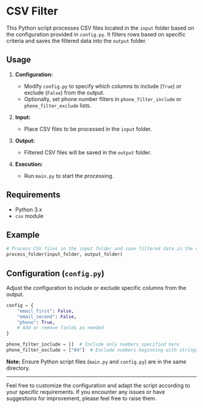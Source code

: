 # CSV Filter

This Python script processes CSV files located in the `input` folder based on the configuration provided in `config.py`. It filters rows based on specific criteria and saves the filtered data into the `output` folder.

## Usage

1. **Configuration:**
    - Modify `config.py` to specify which columns to include (`True`) or exclude (`False`) from the output.
    - Optionally, set phone number filters in `phone_filter_include` or `phone_filter_exclude` lists.

2. **Input:**
    - Place CSV files to be processed in the `input` folder.

3. **Output:**
    - Filtered CSV files will be saved in the `output` folder.

4. **Execution:**
    - Run `main.py` to start the processing. 

## Requirements

- Python 3.x
- `csv` module

## Example

```python
# Process CSV files in the input folder and save filtered data in the output folder
process_folder(input_folder, output_folder)
```

## Configuration (`config.py`)

Adjust the configuration to include or exclude specific columns from the output.

```python
config = {
    "email_first": False,
    "email_second": False,
    "phone": True,
    # Add or remove fields as needed
}

phone_filter_include = []  # Include only numbers specified here
phone_filter_exclude = ["04"]  # Exclude numbers beginning with strings specified here
```

**Note:** Ensure Python script files (`main.py` and `config.py`) are in the same directory.

---

Feel free to customize the configuration and adapt the script according to your specific requirements. If you encounter any issues or have suggestions for improvement, please feel free to raise them.
